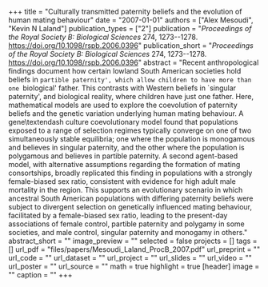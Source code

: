 +++
title = "Culturally transmitted paternity beliefs and the evolution of human mating behaviour"
date = "2007-01-01"
authors = ["Alex Mesoudi", "Kevin N Laland"]
publication_types = ["2"]
publication = "_Proceedings of the Royal Society B: Biological Sciences_ 274, 1273--1278. https://doi.org/10.1098/rspb.2006.0396"
publication_short = "_Proceedings of the Royal Society B: Biological Sciences_ 274, 1273--1278. https://doi.org/10.1098/rspb.2006.0396"
abstract = "Recent anthropological findings document how certain lowland South American societies hold beliefs in `partible paternity', which allow children to have more than one `biological' father. This contrasts with Western beliefs in `singular paternity', and biological reality, where children have just one father. Here, mathematical models are used to explore the coevolution of paternity beliefs and the genetic variation underlying human mating behaviour. A gene\textendash culture coevolutionary model found that populations exposed to a range of selection regimes typically converge on one of two simultaneously stable equilibria; one where the population is monogamous and believes in singular paternity, and the other where the population is polygamous and believes in partible paternity. A second agent-based model, with alternative assumptions regarding the formation of mating consortships, broadly replicated this finding in populations with a strongly female-biased sex ratio, consistent with evidence for high adult male mortality in the region. This supports an evolutionary scenario in which ancestral South American populations with differing paternity beliefs were subject to divergent selection on genetically influenced mating behaviour, facilitated by a female-biased sex ratio, leading to the present-day associations of female control, partible paternity and polygamy in some societies, and male control, singular paternity and monogamy in others."
abstract_short = ""
image_preview = ""
selected = false
projects = []
tags = []
url_pdf = "files/papers/Mesoudi_Laland_ProcB_2007.pdf"
url_preprint = ""
url_code = ""
url_dataset = ""
url_project = ""
url_slides = ""
url_video = ""
url_poster = ""
url_source = ""
math = true
highlight = true
[header]
image = ""
caption = ""
+++
